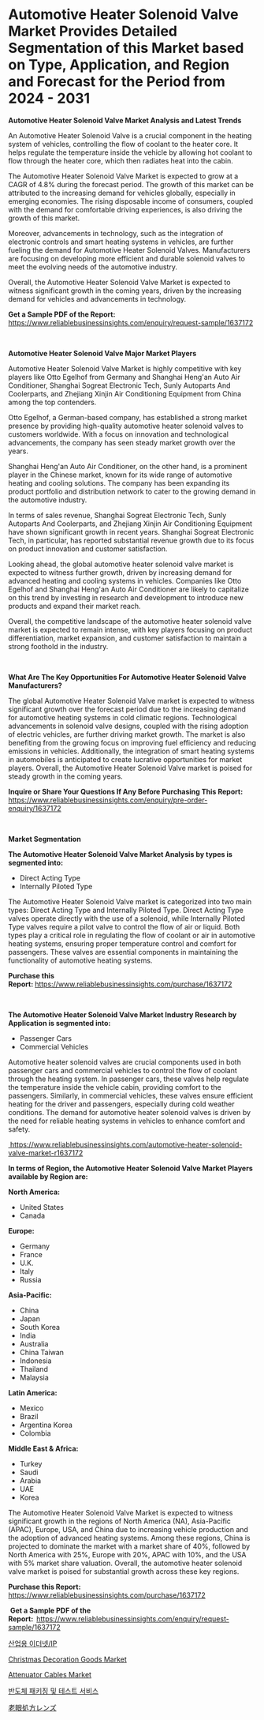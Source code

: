 <p><h1>Automotive Heater Solenoid Valve Market Provides Detailed Segmentation of this Market based on Type, Application, and Region and Forecast for the Period from 2024 - 2031</h1></p><p><strong>Automotive Heater Solenoid Valve Market Analysis and Latest Trends</strong></p>
<p><p>An Automotive Heater Solenoid Valve is a crucial component in the heating system of vehicles, controlling the flow of coolant to the heater core. It helps regulate the temperature inside the vehicle by allowing hot coolant to flow through the heater core, which then radiates heat into the cabin.</p><p>The Automotive Heater Solenoid Valve Market is expected to grow at a CAGR of 4.8% during the forecast period. The growth of this market can be attributed to the increasing demand for vehicles globally, especially in emerging economies. The rising disposable income of consumers, coupled with the demand for comfortable driving experiences, is also driving the growth of this market.</p><p>Moreover, advancements in technology, such as the integration of electronic controls and smart heating systems in vehicles, are further fueling the demand for Automotive Heater Solenoid Valves. Manufacturers are focusing on developing more efficient and durable solenoid valves to meet the evolving needs of the automotive industry.</p><p>Overall, the Automotive Heater Solenoid Valve Market is expected to witness significant growth in the coming years, driven by the increasing demand for vehicles and advancements in technology.</p></p>
<p><strong>Get a Sample PDF of the Report:&nbsp;</strong> <a href="https://www.reliablebusinessinsights.com/enquiry/request-sample/1637172">https://www.reliablebusinessinsights.com/enquiry/request-sample/1637172</a></p>
<p>&nbsp;</p>
<p><strong>Automotive Heater Solenoid Valve Major Market Players</strong></p>
<p><p>Automotive Heater Solenoid Valve Market is highly competitive with key players like Otto Egelhof from Germany and Shanghai Heng'an Auto Air Conditioner, Shanghai Sogreat Electronic Tech, Sunly Autoparts And Coolerparts, and Zhejiang Xinjin Air Conditioning Equipment from China among the top contenders. </p><p>Otto Egelhof, a German-based company, has established a strong market presence by providing high-quality automotive heater solenoid valves to customers worldwide. With a focus on innovation and technological advancements, the company has seen steady market growth over the years. </p><p>Shanghai Heng'an Auto Air Conditioner, on the other hand, is a prominent player in the Chinese market, known for its wide range of automotive heating and cooling solutions. The company has been expanding its product portfolio and distribution network to cater to the growing demand in the automotive industry.</p><p>In terms of sales revenue, Shanghai Sogreat Electronic Tech, Sunly Autoparts And Coolerparts, and Zhejiang Xinjin Air Conditioning Equipment have shown significant growth in recent years. Shanghai Sogreat Electronic Tech, in particular, has reported substantial revenue growth due to its focus on product innovation and customer satisfaction.</p><p>Looking ahead, the global automotive heater solenoid valve market is expected to witness further growth, driven by increasing demand for advanced heating and cooling systems in vehicles. Companies like Otto Egelhof and Shanghai Heng'an Auto Air Conditioner are likely to capitalize on this trend by investing in research and development to introduce new products and expand their market reach.</p><p>Overall, the competitive landscape of the automotive heater solenoid valve market is expected to remain intense, with key players focusing on product differentiation, market expansion, and customer satisfaction to maintain a strong foothold in the industry.</p></p>
<p>&nbsp;</p>
<p><strong>What Are The Key Opportunities For Automotive Heater Solenoid Valve Manufacturers?</strong></p>
<p><p>The global Automotive Heater Solenoid Valve market is expected to witness significant growth over the forecast period due to the increasing demand for automotive heating systems in cold climatic regions. Technological advancements in solenoid valve designs, coupled with the rising adoption of electric vehicles, are further driving market growth. The market is also benefiting from the growing focus on improving fuel efficiency and reducing emissions in vehicles. Additionally, the integration of smart heating systems in automobiles is anticipated to create lucrative opportunities for market players. Overall, the Automotive Heater Solenoid Valve market is poised for steady growth in the coming years.</p></p>
<p><strong>Inquire or Share Your Questions If Any Before Purchasing This Report:</strong> <a href="https://www.reliablebusinessinsights.com/enquiry/pre-order-enquiry/1637172">https://www.reliablebusinessinsights.com/enquiry/pre-order-enquiry/1637172</a></p>
<p>&nbsp;</p>
<p><strong>Market Segmentation</strong></p>
<p><strong>The Automotive Heater Solenoid Valve Market Analysis by types is segmented into:</strong></p>
<p><ul><li>Direct Acting Type</li><li>Internally Piloted Type</li></ul></p>
<p><p>The Automotive Heater Solenoid Valve market is categorized into two main types: Direct Acting Type and Internally Piloted Type. Direct Acting Type valves operate directly with the use of a solenoid, while Internally Piloted Type valves require a pilot valve to control the flow of air or liquid. Both types play a critical role in regulating the flow of coolant or air in automotive heating systems, ensuring proper temperature control and comfort for passengers. These valves are essential components in maintaining the functionality of automotive heating systems.</p></p>
<p><strong>Purchase this Report:&nbsp;</strong><a href="https://www.reliablebusinessinsights.com/purchase/1637172">https://www.reliablebusinessinsights.com/purchase/1637172</a></p>
<p>&nbsp;</p>
<p><strong>The Automotive Heater Solenoid Valve Market Industry Research by Application is segmented into:</strong></p>
<p><ul><li>Passenger Cars</li><li>Commercial Vehicles</li></ul></p>
<p><p>Automotive heater solenoid valves are crucial components used in both passenger cars and commercial vehicles to control the flow of coolant through the heating system. In passenger cars, these valves help regulate the temperature inside the vehicle cabin, providing comfort to the passengers. Similarly, in commercial vehicles, these valves ensure efficient heating for the driver and passengers, especially during cold weather conditions. The demand for automotive heater solenoid valves is driven by the need for reliable heating systems in vehicles to enhance comfort and safety.</p></p>
<p><a href="https://www.reliablebusinessinsights.com/automotive-heater-solenoid-valve-market-r1637172">&nbsp;https://www.reliablebusinessinsights.com/automotive-heater-solenoid-valve-market-r1637172</a></p>
<p><strong>In terms of Region, the Automotive Heater Solenoid Valve Market Players available by Region are:</strong></p>
<p>
    <p> <strong> North America: </strong>
        <ul>
            <li>United States</li>
            <li>Canada</li>
        </ul>
        </p> 
    <p> <strong> Europe: </strong>
        <ul>
            <li>Germany</li>
            <li>France</li>
            <li>U.K.</li>
            <li>Italy</li>
            <li>Russia</li>
        </ul>
        </p> 
    <p> <strong> Asia-Pacific: </strong>
        <ul>
            <li>China</li>
            <li>Japan</li>
            <li>South Korea</li>
            <li>India</li>
            <li>Australia</li>
            <li>China Taiwan</li>
            <li>Indonesia</li>
            <li>Thailand</li>
            <li>Malaysia</li>
        </ul>
        </p> 
    <p> <strong> Latin America: </strong>
        <ul>
            <li>Mexico</li>
            <li>Brazil</li>
            <li>Argentina Korea</li>
            <li>Colombia</li>
        </ul>
        </p> 
    <p> <strong> Middle East & Africa: </strong>
        <ul>
            <li>Turkey</li>
            <li>Saudi</li>
            <li>Arabia</li>
            <li>UAE</li>
            <li>Korea</li>
        </ul>
    </p>
    </p>
<p><p>The Automotive Heater Solenoid Valve Market is expected to witness significant growth in the regions of North America (NA), Asia-Pacific (APAC), Europe, USA, and China due to increasing vehicle production and the adoption of advanced heating systems. Among these regions, China is projected to dominate the market with a market share of 40%, followed by North America with 25%, Europe with 20%, APAC with 10%, and the USA with 5% market share valuation. Overall, the automotive heater solenoid valve market is poised for substantial growth across these key regions.</p></p>
<p><strong>Purchase this Report: </strong><a href="https://www.reliablebusinessinsights.com/purchase/1637172">https://www.reliablebusinessinsights.com/purchase/1637172</a></p>
<p>&nbsp;<strong>Get a Sample PDF of the Report:&nbsp;&nbsp;</strong><a href="https://www.reliablebusinessinsights.com/enquiry/request-sample/1637172">https://www.reliablebusinessinsights.com/enquiry/request-sample/1637172</a></p>
<p><strong></strong></p>
<p><p><a href="https://github.com/lkwggful07722/Market-Research-Report-List-2/blob/main/839356384160.md">산업용 이더넷/IP</a></p><p><a href="https://github.com/CliffMedina6/Market-Research-Report-List-5/blob/main/christmas-decoration-goods-market.md">Christmas Decoration Goods Market</a></p><p><a href="https://issuu.com/reportprime-2/docs/attenuator-cables-market-size-2030.pptx">Attenuator Cables Market</a></p><p><a href="https://github.com/AlbertotDouglas44367/Market-Research-Report-List-2/blob/main/555363683590.md">반도체 패키징 및 테스트 서비스</a></p><p><a href="https://github.com/RudyBoyer2017/Market-Research-Report-List-1/blob/main/400119192619.md">老眼処方レンズ</a></p></p>